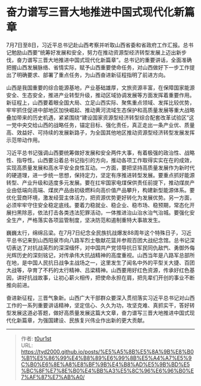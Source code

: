 # 奋力谱写三晋大地推进中国式现代化新篇章


7月7日至8日，习近平总书记赴山西考察并听取山西省委和省政府工作汇报。总书记勉励山西要“统筹好发展和安全，努力在推动资源型经济转型发展上迈出新步伐，奋力谱写三晋大地推进中国式现代化新篇章”。总书记的重要讲话，全面准确把握山西发展脉络、省情实际，赋予山西重要使命任务，对山西做好下一步工作提出了明确要求、部署了重点任务，为山西奋进新征程指明了前进方向。

山西是我国重要的综合能源基地，产业基础雄厚，文旅资源丰富，在保障国家能源安全、生态安全，推进产业转型升级，推动区域协调发展等方面发挥着重要作用。新征程上，山西要着眼全国大局、立足山西实际、聚焦重点领域、发挥比较优势，牢牢抓住促进中部地区加快崛起、推动黄河流域生态保护和高质量发展等重大战略叠加带来的历史机遇，紧紧围绕“建设国家资源型经济转型综合配套改革试验区”这一党中央交给山西的战略任务，锚定目标、强化责任，真正走出一条产业优、质量高、效益好、可持续的发展新路子，为全国其他地区推动资源型经济转型发展发挥示范带动作用。

习近平总书记强调山西要统筹做好发展和安全两件大事，有着极强的政治性、战略性、指导性。山西要沿着总书记指引的方向，推动各项工作取得实实在在的成效，实现高质量发展和高水平安全良性互动。一方面，要把坚持高质量发展作为新时代的硬道理，进一步统一思想，保持定力，坚定有序推进转型发展。要重点抓好能源转型、产业升级和适度多元发展。要在扛牢国家电煤保供责任前提下，推动煤炭产业由低端向高端、煤炭产品由初级燃料向高价值产品攀升，构建新型能源体系。要优化营商环境，激发经营主体活力，把资源优势更好转化为发展优势。另一方面，必须牢牢守住安全稳定底线。要着力稳就业、稳企业、稳市场、稳预期，常态化开展扫黑除恶，依法打击各类违法犯罪活动，一体推进治山治水治气治城。要强化安全生产，严格落实各项监管制度，坚决防范和遏制重特大事故发生。

巍巍太行，绵绵吕梁。在7月7日纪念全民族抗战爆发88周年这个特殊日子，习近平总书记来到山西阳泉市向八路军烈士敬献花篮并参观百团大战纪念馆。总书记深切表达了对抗战英烈的深深缅怀，对中国共产党领导抗日军民同仇敌忾、勇御外侮光辉历史的深刻铭记，对传承伟大抗战精神的高度重视。山西当年是八路军总部所在地，是中国人民抗日战争主战场之一，这里发生了闻名中外的平型关大捷、百团大战等，孕育了不朽的太行精神、吕梁精神。山西要用好红色资源，传承好红色基因，讲好抗战故事，让初心薪火相传，把使命永担在肩，把先辈们开创的事业不断推向前进。

奋进新征程，三晋气象新。山西广大干部群众要深入贯彻落实习近平总书记对山西工作的一系列重要讲话精神，坚定信心、久久为功，攻坚克难、真抓实干，答好转型发展这道必答题，做好高质量发展这篇大文章，奋力谱写三晋大地推进中国式现代化新篇章，为强国建设、民族复兴伟业作出新的更大贡献。

---

> 作者: [t0ur1st](https://github.com/tyd2000)  
> URL: https://tyd2000.github.io/posts/%E5%A5%8B%E5%8A%9B%E8%B0%B1%E5%86%99%E4%B8%89%E6%99%8B%E5%A4%A7%E5%9C%B0%E6%8E%A8%E8%BF%9B%E4%B8%AD%E5%9B%BD%E5%BC%8F%E7%8E%B0%E4%BB%A3%E5%8C%96%E6%96%B0%E7%AF%87%E7%AB%A0/  

